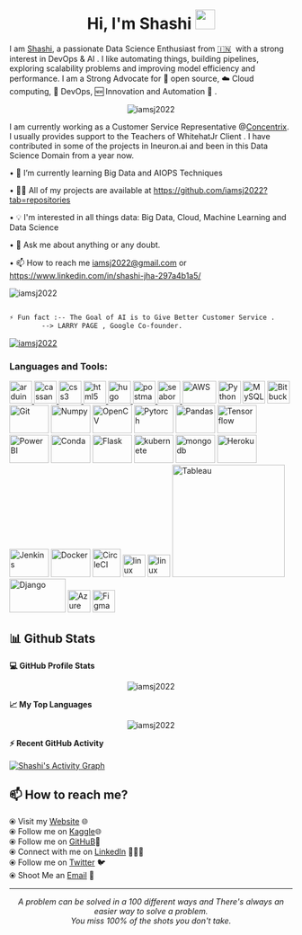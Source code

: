 
<h1 align="center">Hi, I'm Shashi  <img src="https://media.giphy.com/media/hvRJCLFzcasrR4ia7z/giphy.gif" width="35"></h1>


I am [Shashi](), a passionate Data Science Enthusiast from [🇮🇳](https://en.wikipedia.org/wiki/India)&nbsp; with a strong interest in DevOps & AI . I like automating things, building pipelines, exploring scalability problems and improving model efficiency and performance. I am a Strong Advocate for 📜 open source, ☁️ Cloud computing, 🚀 DevOps, 🆕 Innovation and Automation 🤖 .

<p align="center"><img align="center" src="https://github-readme-streak-stats.herokuapp.com/?user=iamsj2022&theme=dracula" alt="iamsj2022" /></p>


I am currently working as a Customer Service Representative @[Concentrix](https://www.concentrix.com/). I usually provides support to the Teachers of WhitehatJr Client . I have contributed in some of the projects in Ineuron.ai and been in this Data Science Domain from a year now.

• 🌱 I’m currently learning Big Data and AIOPS Techniques

• 👨‍💻 All of my projects are available at https://github.com/iamsj2022?tab=repositories

• 💡 I'm interested in all things data: Big Data, Cloud, Machine Learning and Data Science

• 💬 Ask me about anything or any doubt.

• 📫 How to reach me iamsj2022@gmail.com or https://www.linkedin.com/in/shashi-jha-297a4b1a5/ 

<p align="left"> <img src="https://komarev.com/ghpvc/?username=iamsj2022&label=Profile%20views&color=0e75b6&style=dracula" alt="iamsj2022" /> </p>


``` markdown

⚡ Fun fact :-- The Goal of AI is to Give Better Customer Service .
		--> LARRY PAGE , Google Co-founder.

```` 

<p align="left"> <a href="https://github.com/ryo-ma/github-profile-trophy"><img src="https://github-profile-trophy.vercel.app/?username=iamsj2022" alt="iamsj2022" /></a> </p>

<h3 align="left">Languages and Tools:</h3>

<p align="centre"> <a href="https://www.arduino.cc/" target="_blank" rel="noreferrer"> <img src="https://cdn.worldvectorlogo.com/logos/arduino-1.svg" alt="arduino" width="40" height="40"/> </a> <a href="https://cassandra.apache.org/" target="_blank" rel="noreferrer"> <img src="https://www.vectorlogo.zone/logos/apache_cassandra/apache_cassandra-icon.svg" alt="cassandra" width="40" height="40"/> </a> <a href="https://www.w3schools.com/css/" target="_blank" rel="noreferrer"> <img src="https://raw.githubusercontent.com/devicons/devicon/master/icons/css3/css3-original-wordmark.svg" alt="css3" width="40" height="40"/> </a> <a href="https://www.w3.org/html/" target="_blank" rel="noreferrer"> <img src="https://raw.githubusercontent.com/devicons/devicon/master/icons/html5/html5-original-wordmark.svg" alt="html5" width="40" height="40"/> </a> <a href="https://gohugo.io/" target="_blank" rel="noreferrer"> <img src="https://api.iconify.design/logos-hugo.svg" alt="hugo" width="40" height="40"/> </a> <a href="https://postman.com" target="_blank" rel="noreferrer"> <img src="https://www.vectorlogo.zone/logos/getpostman/getpostman-icon.svg" alt="postman" width="40" height="40"/> </a> <a href="https://seaborn.pydata.org/" target="_blank" rel="noreferrer"> <img src="https://seaborn.pydata.org/_images/logo-mark-lightbg.svg" alt="seaborn" width="40" height="40"/> </a>
	<img title="AWS" alt="AWS" src="https://raw.githubusercontent.com/Thomas-George-T/Thomas-George-T/master/assets/aws.svg" width="60" height="40" />
	<img title="Python" alt="Python" src="https://raw.githubusercontent.com/Thomas-George-T/Thomas-George-T/master/assets/python.svg" width="40" height="40" />
	<img title="MySQL" alt="MySQL" src="https://raw.githubusercontent.com/Thomas-George-T/Thomas-George-T/master/assets/mysql.svg" width="40" height="40" />
	<img title="Bitbucket" alt="Bitbucket" src="https://raw.githubusercontent.com/Thomas-George-T/Thomas-George-T/master/assets/bitbucket.svg" height="40" />
	<img title="Git" alt="Git" src="https://raw.githubusercontent.com/Thomas-George-T/Thomas-George-T/master/assets/git.svg" width="70" height="50" />
    <img title="Numpy" alt="Numpy" src="https://raw.githubusercontent.com/devicons/devicon/master/icons/numpy/numpy-original.svg" width="70" height="50" />
    <img title="OpenCV" alt="OpenCV" src="https://raw.githubusercontent.com/devicons/devicon/master/icons/opencv/opencv-original-wordmark.svg" width="70" height="50" />
    <img title="Pytorch" alt="Pytorch" src="https://raw.githubusercontent.com/devicons/devicon/master/icons/pytorch/pytorch-original.svg" width="70" height="50" />
    <img title="Pandas" alt="Pandas" src="https://raw.githubusercontent.com/devicons/devicon/master/icons/pandas/pandas-original-wordmark.svg" width="70" height="50" />
    <img title="Tensorflow" alt="Tensorflow" src="https://raw.githubusercontent.com/devicons/devicon/master/icons/tensorflow/tensorflow-original-wordmark.svg" width="70" height="50" />
    <img title="PowerBI" alt="PowerBI" src="https://raw.githubusercontent.com/iamsj2022/iamsj2022/main/power-bi-vector-logo-2022.png" width="70" height="50" />
    <img title="Anaconda" alt="Conda" src="https://raw.githubusercontent.com/devicons/devicon/master/icons/anaconda/anaconda-original.svg" width="70" height="50" />
    <img title="Flask" alt="Flask" src="https://raw.githubusercontent.com/devicons/devicon/master/icons/flask/flask-original.svg" width="70" height="50" />
    <img title="kubernetes" alt="kubernete" src="https://raw.githubusercontent.com/devicons/devicon/master/icons/kubernetes/kubernetes-plain.svg" width="70" height="50" />
    <img title="mongodb" alt="mongodb" src="https://raw.githubusercontent.com/devicons/devicon/master/icons/mongodb/mongodb-original.svg" width="70" height="50" />
    <img title="Heroku" alt="Heroku" src="https://raw.githubusercontent.com/devicons/devicon/master/icons/heroku/heroku-plain.svg" width="70" height="50" />
    <img title="Jenkins" alt="Jenkins" src="https://raw.githubusercontent.com/devicons/devicon/master/icons/jenkins/jenkins-original.svg" width="70" height="50" />
    <img title="Docker" alt="Docker" src="https://raw.githubusercontent.com/devicons/devicon/master/icons/docker/docker-original.svg" width="70" height="50" />
	<img title="CircleCI" alt="CircleCI" src="https://raw.githubusercontent.com/devicons/devicon/master/icons/circleci/circleci-plain-wordmark.svg" width="50" height="50" />	
	<img title="jira" alt="linux" src="https://raw.githubusercontent.com/Thomas-George-T/Thomas-George-T/master/assets/jira.svg" width="40" />
	<img title="linux" alt="linux" src="https://raw.githubusercontent.com/Thomas-George-T/Thomas-George-T/master/assets/linux-tux.svg" width="40" />	
	<img title="Tableau" alt="Tableau" src="https://raw.githubusercontent.com/Thomas-George-T/Thomas-George-T/master/assets/tableau.svg" width="200" />
    <img title="Django" alt="Django" src="https://raw.githubusercontent.com/devicons/devicon/master/icons/django/django-plain-wordmark.svg" width="100" height="60" />
    <img title="Azure" alt="Azure" src="https://raw.githubusercontent.com/devicons/devicon/master/icons/azure/azure-original.svg" width="40" />
	<img title="Figma" alt="Figma" src="https://raw.githubusercontent.com/iamsj2022/iamsj2022/main/600px-Figma-logo.svg.png" width="40" height="40" /> </p>



  
  ## 📊 Github Stats  
  
  <summary><b>💻 GitHub Profile Stats</b></summary>

<p align="center"> <img src="https://github-stats-readme.dark-art108.vercel.app/api?username=iamsj2022&show_icons=true&theme=radical" alt="iamsj2022" />


  <summary><b>📈 My Top Languages</b></summary>

<p align="center"> <img src="https://github-stats-readme.dark-art108.vercel.app/api/top-langs/?username=iamsj2022&layout=dracula" alt="iamsj2022"/>


  <summary><b>⚡ Recent GitHub Activity</b></summary>
  <br/>
   <a href="https://github.com/iamsj2022"><img alt="Shashi's Activity Graph" src="https://activity-graph.herokuapp.com/graph?username=iamsj2022&theme=dracula" /></a>
  <br/>

</details>

  
## 📫 How to reach me? 

  ⦿ Visit my [Website]() 🌐 <br>
  ⦿ Follow me on [Kaggle](https://www.kaggle.com/ritesh2000)🌐 <br>
  ⦿ Follow me on [GitHuB](https://github.com/iamsj2022)🎨 <br>
  ⦿ Connect with me on [LinkedIn](https://www.linkedin.com/in/shashi-jha-297a4b1a5/) 👨🏻‍💻 <br>
  ⦿ Follow me on [Twitter]() 🐦 <br>
  ⦿ Shoot Me an [Email](mailto:jhashashi542@gmail.com) 💌 <br>


<hr>
<p align="center">
   <i>A problem can be solved in a 100 different ways and There's always an easier way to solve a problem.</i>
   <br>
   <i>You miss 100% of the shots you don't take.</i>
   <br>
<br>
